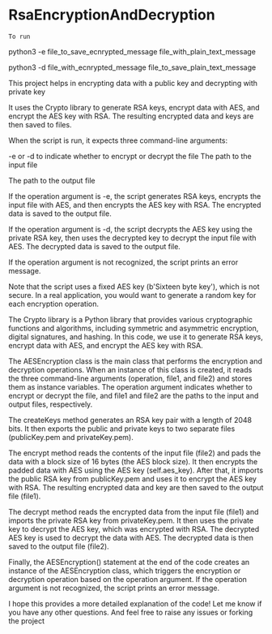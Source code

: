 # RsaEncryptionAndDecryption  
  
    To run
    
    
python3 -e file_to_save_ecnrypted_message file_with_plain_text_message  

python3 -d file_with_ecnrypted_message file_to_save_plain_text_message

 This project helps in encrypting data with a public key and decrypting with private key

 It uses the Crypto library to generate RSA keys, encrypt data with AES, and encrypt the AES key with RSA. The resulting encrypted data and keys are then saved to files.

When the script is run, it expects three command-line arguments:

-e or -d to indicate whether to encrypt or decrypt the file
The path to the input file  

The path to the output file  

If the operation argument is -e, the script generates RSA keys, encrypts the input file with AES, and then encrypts the AES key with RSA. The encrypted data is saved to the output file.

If the operation argument is -d, the script decrypts the AES key using the private RSA key, then uses the decrypted key to decrypt the input file with AES. The decrypted data is saved to the output file.
  
  
If the operation argument is not recognized, the script prints an error message.

Note that the script uses a fixed AES key (b'Sixteen byte key'), which is not secure. In a real application, you would want to generate a random key for each encryption operation.


The Crypto library is a Python library that provides various cryptographic functions and algorithms, including symmetric and asymmetric encryption, digital signatures, and hashing. In this code, we use it to generate RSA keys, encrypt data with AES, and encrypt the AES key with RSA.

The AESEncryption class is the main class that performs the encryption and decryption operations. When an instance of this class is created, it reads the three command-line arguments (operation, file1, and file2) and stores them as instance variables. The operation argument indicates whether to encrypt or decrypt the file, and file1 and file2 are the paths to the input and output files, respectively.

The createKeys method generates an RSA key pair with a length of 2048 bits. It then exports the public and private keys to two separate files (publicKey.pem and privateKey.pem).

The encrypt method reads the contents of the input file (file2) and pads the data with a block size of 16 bytes (the AES block size). It then encrypts the padded data with AES using the AES key (self.aes_key). After that, it imports the public RSA key from publicKey.pem and uses it to encrypt the AES key with RSA. The resulting encrypted data and key are then saved to the output file (file1).

The decrypt method reads the encrypted data from the input file (file1) and imports the private RSA key from privateKey.pem. It then uses the private key to decrypt the AES key, which was encrypted with RSA. The decrypted AES key is used to decrypt the data with AES. The decrypted data is then saved to the output file (file2).

Finally, the AESEncryption() statement at the end of the code creates an instance of the AESEncryption class, which triggers the encryption or decryption operation based on the operation argument. If the operation argument is not recognized, the script prints an error message.

I hope this provides a more detailed explanation of the code! Let me know if you have any other questions.
And feel free to raise any issues or forking the project
